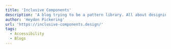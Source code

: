 ```yaml
---
title: 'Inclusive Components'
description: 'A blog trying to be a pattern library. All about designing inclusive web interfaces, piece by piece.'
author: 'Heydon Pickering'
url: 'https://inclusive-components.design/'
tags:
  - Accessibility
  - Blogs
---
```

